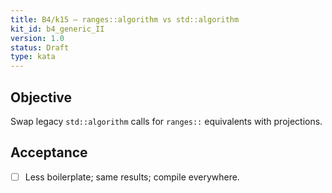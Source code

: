 ```yaml
---
title: B4/k15 — ranges::algorithm vs std::algorithm
kit_id: b4_generic_II
version: 1.0
status: Draft
type: kata
---
```

## Objective
Swap legacy `std::algorithm` calls for `ranges::` equivalents with projections.
## Acceptance
- [ ] Less boilerplate; same results; compile everywhere.